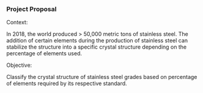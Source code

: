 ### Project Proposal

Context:

In 2018, the world produced > 50,000 metric tons of stainless steel. The addition of certain elements during the production of stainless steel can stabilize the structure into a specific crystal structure depending on the percentage of elements used. 

Objective:

Classify the crystal structure of stainless steel grades based on percentage of elements required by its respective standard.

